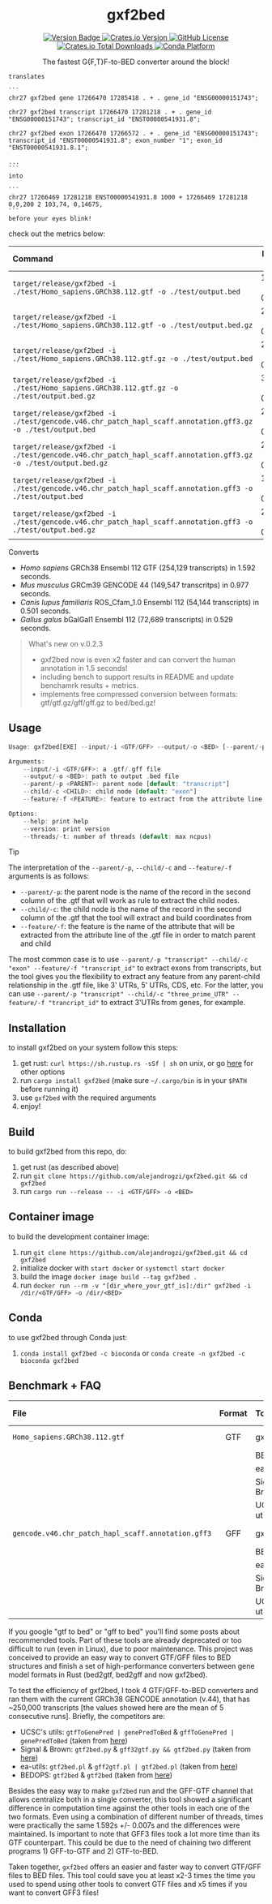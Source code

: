 <p align="center">
  <h1 align="center">
    gxf2bed
  </h1>

  <p align="center">
    <a href="https://img.shields.io/badge/version-0.1.0dev-green" target="_blank">
      <img alt="Version Badge" src="https://img.shields.io/badge/version-0.2.3-green">
    </a>
    <a href="https://crates.io/crates/gxf2bed" target="_blank">
      <img alt="Crates.io Version" src="https://img.shields.io/crates/v/gxf2bed">
    </a>
    <a href="https://github.com/alejandrogzi/gxf2bed" target="_blank">
      <img alt="GitHub License" src="https://img.shields.io/github/license/alejandrogzi/gxf2bed?color=blue">
    </a>
    <a href="https://crates.io/crates/gxf2bed" target="_blank">
      <img alt="Crates.io Total Downloads" src="https://img.shields.io/crates/d/gxf2bed">
    </a>
    <a href="https://anaconda.org/bioconda/gxf2bed" target="_blank">
      <img alt="Conda Platform" src="https://img.shields.io/conda/pn/bioconda/gxf2bed">
    </a>
  </p>


  <p align="center">
    The fastest G{F,T}F-to-BED converter around the block!

    translates

    ```
    chr27 gxf2bed gene 17266470 17285418 . + . gene_id "ENSG00000151743";

    chr27 gxf2bed transcript 17266470 17281218 . + . gene_id "ENSG00000151743"; transcript_id "ENST00000541931.8";

    chr27 gxf2bed exon 17266470 17266572 . + . gene_id "ENSG00000151743"; transcript_id "ENST00000541931.8"; exon_number "1"; exon_id "ENST00000541931.8.1";

    ...
    ```
    into

    ```
    chr27 17266469 17281218 ENST00000541931.8 1000 + 17266469 17281218 0,0,200 2 103,74, 0,14675,
    ```
    before your eyes blink!
  </p>

</p>


check out the metrics below:

| Command | Mean [s] | Min [s] | Max [s] | Relative |
|:---|---:|---:|---:|---:|
| `target/release/gxf2bed -i ./test/Homo_sapiens.GRCh38.112.gtf -o ./test/output.bed` | 1.592 ± 0.007 | 1.585 | 1.603 | 1.00 |
| `target/release/gxf2bed -i ./test/Homo_sapiens.GRCh38.112.gtf -o ./test/output.bed.gz` | 2.575 ± 0.033 | 2.551 | 2.631 | 1.62 ± 0.02 |
| `target/release/gxf2bed -i ./test/Homo_sapiens.GRCh38.112.gtf.gz -o ./test/output.bed` | 2.984 ± 0.011 | 2.965 | 2.993 | 1.87 ± 0.01 |
| `target/release/gxf2bed -i ./test/Homo_sapiens.GRCh38.112.gtf.gz -o ./test/output.bed.gz` | 3.946 ± 0.009 | 3.938 | 3.958 | 2.48 ± 0.01 |
| `target/release/gxf2bed -i ./test/gencode.v46.chr_patch_hapl_scaff.annotation.gff3.gz -o ./test/output.bed` | 2.046 ± 0.003 | 2.042 | 2.050 | 1.28 ± 0.01 |
| `target/release/gxf2bed -i ./test/gencode.v46.chr_patch_hapl_scaff.annotation.gff3.gz -o ./test/output.bed.gz` | 2.050 ± 0.014 | 2.038 | 2.072 | 1.29 ± 0.01 |
| `target/release/gxf2bed -i ./test/gencode.v46.chr_patch_hapl_scaff.annotation.gff3 -o ./test/output.bed` | 1.861 ± 0.014 | 1.847 | 1.879 | 1.17 ± 0.01 |
| `target/release/gxf2bed -i ./test/gencode.v46.chr_patch_hapl_scaff.annotation.gff3 -o ./test/output.bed.gz` | 2.914 ± 0.062 | 2.866 | 3.019 | 1.83 ± 0.04 |

Converts
- *Homo sapiens* GRCh38 Ensembl 112 GTF (254,129 transcripts) in 1.592 seconds.
- *Mus musculus* GRCm39 GENCODE 44 (149,547 transcritps) in 0.977 seconds.
- *Canis lupus familiaris* ROS_Cfam_1.0 Ensembl 112 (54,144 transcripts) in 0.501 seconds.
- *Gallus galus* bGalGal1 Ensembl 112 (72,689 transcripts) in 0.529 seconds.

> What's new on v.0.2.3
>
> - gxf2bed now is even x2 faster and can convert the human annotation in 1.5 seconds!
> - including bench to support results in README and update benchamrk results + metrics.
> - implements free compressed conversion between formats: gtf/gtf.gz/gff/gff.gz to bed/bed.gz!


## Usage
``` rust
Usage: gxf2bed[EXE] --input/-i <GTF/GFF> --output/-o <BED> [--parent/-p <PARENT>] [--child/-c <CHILD>] [--feature/-f <FEATURE>]

Arguments:
    --input/-i <GTF/GFF>: a .gtf/.gff file
    --output/-o <BED>: path to output .bed file
    --parent/-p <PARENT>: parent node [default: "transcript"]
    --child/-c <CHILD>: child node [default: "exon"]
    --feature/-f <FEATURE>: feature to extract from the attribute line [default: "transcript_id"]

Options:
    --help: print help
    --version: print version
    --threads/-t: number of threads (default: max ncpus)
```

> [!TIP]
> The interpretation of the `--parent/-p`, `--child/-c` and `--feature/-f` arguments is as follows:
> - `--parent/-p`: the parent node is the name of the record in the second column of the .gtf that will work as rule to extract the child nodes.
> - `--child/-c`: the child node is the name of the record in the second column of the .gtf that the tool will extract and build coordinates from
> - `--feature/-f`: the feature is the name of the attribute that will be extracted from the attribute line of the .gtf file in order to match parent and child
>
> The most common case is to use `--parent/-p "transcript" --child/-c "exon" --feature/-f "transcript_id"` to extract exons from transcripts, but the tool
> gives you the flexibility to extract any feature from any parent-child relationship in the .gtf file, like 3' UTRs, 5' UTRs, CDS, etc. For the latter,
> you can use `--parent/-p "transcript" --child/-c "three_prime_UTR" --feature/-f "trancript_id"` to extract 3'UTRs from genes, for example.

## Installation
to install gxf2bed on your system follow this steps:
1. get rust: `curl https://sh.rustup.rs -sSf | sh` on unix, or go [here](https://www.rust-lang.org/tools/install) for other options
2. run `cargo install gxf2bed` (make sure `~/.cargo/bin` is in your `$PATH` before running it)
4. use `gxf2bed` with the required arguments
5. enjoy!

## Build
to build gxf2bed from this repo, do:

1. get rust (as described above)
2. run `git clone https://github.com/alejandrogzi/gxf2bed.git && cd gxf2bed`
3. run `cargo run --release -- -i <GTF/GFF> -o <BED>`

## Container image
to build the development container image:
1. run `git clone https://github.com/alejandrogzi/gxf2bed.git && cd gxf2bed`
2. initialize docker with `start docker` or `systemctl start docker`
3. build the image `docker image build --tag gxf2bed .`
4. run `docker run --rm -v "[dir_where_your_gtf_is]:/dir" gxf2bed -i /dir/<GTF/GFF> -o /dir/<BED>`

## Conda
to use gxf2bed through Conda just:
1. `conda install gxf2bed -c bioconda` or `conda create -n gxf2bed -c bioconda gxf2bed`


## Benchmark + FAQ

| File | Format | Tool | Language | Time [s] | Fold-change | Size | n_transcripts |
|:---|:---:|:---|:---:|---:|---:|---:|---:|
| `Homo_sapiens.GRCh38.112.gtf` | GTF | gxf2bed | Rust | 1.592 | 1.00 | 1.4 GB | 254,129 |
|  |  | BEDOPS | C | 13.06 | 8.20 |  |  |
|  |  | ea | Perl | 15.69 | 9.86 |  |  |
|  |  | Signal & Brown | Python | 7.58 | 4.77 |  |  |
|  |  | UCSC's utils | C++ | 10.97 | 6.89 |  |  |
| `gencode.v46.chr_patch_hapl_scaff.annotation.gff3` | GFF | gxf2bed | Rust | 1.861 | 1.00 | 1.6 GB | 278,220 |
|  |  | BEDOPS | C | 18.24 | 9.80 |  |  |
|  |  | ea | Perl | 22.28 | 11.98 |  |  |
|  |  | Signal & Brown | Python | 47.02 | 25.24 |  |  |
|  |  | UCSC's utils | C++ | 17.42 | 9.35 |  |  |


If you google "gtf to bed" or "gff to bed" you'll find some posts about recommended tools. Part of these tools are already deprecated or too difficult to run (even in Linux), due to poor maintenance. This project was conceived to provide an easy way to convert GTF/GFF files to BED structures and finish a set of high-performance converters between gene model formats in Rust (bed2gtf, bed2gff and now gxf2bed).

To test the efficiency of gxf2bed, I took 4 GTF/GFF-to-BED converters and ran them with the current GRCh38 GENCODE annotation (v.44), that has ~250,000 transcripts [the values showed here are the mean of 5 consecutive runs]. Briefly, the competitors are:
- UCSC's utils: `gtfToGenePred | genePredToBed` & `gffToGenePred | genePredToBed` (taken from [here](https://hgdownload.soe.ucsc.edu/admin/exe/linux.x86_64/))
- Signal & Brown: `gtf2bed.py` & `gff32gtf.py && gtf2bed.py` (taken from [here](https://github.com/signalbash/how_are_we_stranded_here/tree/master/how_are_we_stranded_here))
- ea-utils: `gtf2bed.pl` & `gff2gtf.pl | gtf2bed.pl` (taken from [here](https://github.com/ExpressionAnalysis/ea-utils/tree/master/clipper))
- BEDOPS: `gtf2bed` &  `gtf2bed` (taken from [here](https://github.com/bedops/bedops/tree/master/applications/bed/conversion/src/wrappers))

Besides the easy way to make `gxf2bed` run and the GFF-GTF channel that allows centralize both in a single converter, this tool showed a significant difference in computation time against the other tools in each one of the two formats. Even using a combination of different number of threads, times were practically the same 1.592s +/- 0.007s and the differences were maintained. Is important to note that GFF3 files took a lot more time than its GTF counterpart. This could be due to the need of chaining two different programs 1) GFF-to-GTF and 2) GTF-to-BED.

Taken together, `gxf2bed` offers an easier and faster way to convert GTF/GFF files to BED files. This tool could save you at least x2-3 times the time you used to spend using other tools to convert GTF files and x5 times if you want to convert GFF3 files!
